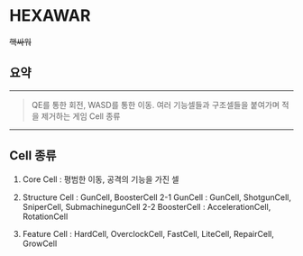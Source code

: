 # HEXAWAR
<del>핵싸워</del>

## 요약
-----------
> QE를 통한 회전, WASD를 통한 이동.
> 여러 기능셀들과 구조셀들을 붙여가며 적을 제거하는 게임
Cell 종류
------------
## Cell 종류

1. Core Cell : 평범한 이동, 공격의 기능을 가진 셀

2. Structure Cell : GunCell, BoosterCell
2-1 GunCell : GunCell, ShotgunCell, SniperCell, SubmachinegunCell
2-2 BoosterCell : AccelerationCell, RotationCell
3. Feature Cell : HardCell, OverclockCell, FastCell, LiteCell, RepairCell, GrowCell

